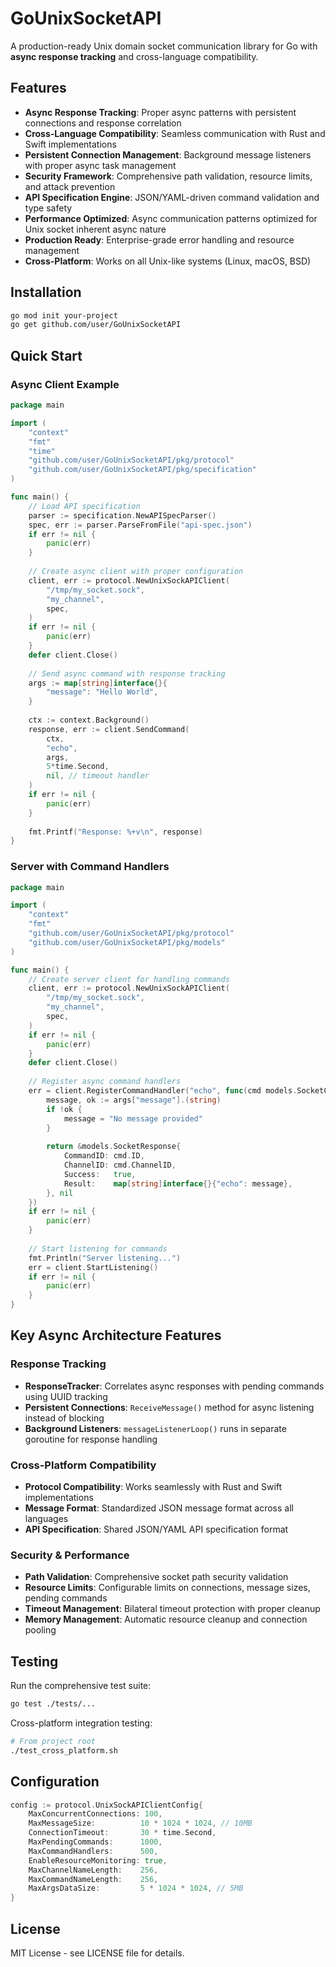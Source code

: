 # GoUnixSocketAPI

A production-ready Unix domain socket communication library for Go with **async response tracking** and cross-language compatibility.

## Features

- **Async Response Tracking**: Proper async patterns with persistent connections and response correlation
- **Cross-Language Compatibility**: Seamless communication with Rust and Swift implementations  
- **Persistent Connection Management**: Background message listeners with proper async task management
- **Security Framework**: Comprehensive path validation, resource limits, and attack prevention
- **API Specification Engine**: JSON/YAML-driven command validation and type safety
- **Performance Optimized**: Async communication patterns optimized for Unix socket inherent async nature
- **Production Ready**: Enterprise-grade error handling and resource management
- **Cross-Platform**: Works on all Unix-like systems (Linux, macOS, BSD)

## Installation

```bash
go mod init your-project
go get github.com/user/GoUnixSocketAPI
```

## Quick Start

### Async Client Example

```go
package main

import (
    "context"
    "fmt"
    "time"
    "github.com/user/GoUnixSocketAPI/pkg/protocol"
    "github.com/user/GoUnixSocketAPI/pkg/specification"
)

func main() {
    // Load API specification
    parser := specification.NewAPISpecParser()
    spec, err := parser.ParseFromFile("api-spec.json")
    if err != nil {
        panic(err)
    }
    
    // Create async client with proper configuration
    client, err := protocol.NewUnixSockAPIClient(
        "/tmp/my_socket.sock",
        "my_channel", 
        spec,
    )
    if err != nil {
        panic(err)
    }
    defer client.Close()
    
    // Send async command with response tracking
    args := map[string]interface{}{
        "message": "Hello World",
    }
    
    ctx := context.Background()
    response, err := client.SendCommand(
        ctx,
        "echo",
        args,
        5*time.Second,
        nil, // timeout handler
    )
    if err != nil {
        panic(err)
    }
    
    fmt.Printf("Response: %+v\n", response)
}
```

### Server with Command Handlers

```go
package main

import (
    "context"
    "fmt"
    "github.com/user/GoUnixSocketAPI/pkg/protocol"
    "github.com/user/GoUnixSocketAPI/pkg/models"
)

func main() {
    // Create server client for handling commands
    client, err := protocol.NewUnixSockAPIClient(
        "/tmp/my_socket.sock",
        "my_channel",
        spec,
    )
    if err != nil {
        panic(err)
    }
    defer client.Close()
    
    // Register async command handlers
    err = client.RegisterCommandHandler("echo", func(cmd models.SocketCommand, args map[string]interface{}) (*models.SocketResponse, error) {
        message, ok := args["message"].(string)
        if !ok {
            message = "No message provided"
        }
        
        return &models.SocketResponse{
            CommandID: cmd.ID,
            ChannelID: cmd.ChannelID,
            Success:   true,
            Result:    map[string]interface{}{"echo": message},
        }, nil
    })
    if err != nil {
        panic(err)
    }
    
    // Start listening for commands
    fmt.Println("Server listening...")
    err = client.StartListening()
    if err != nil {
        panic(err)
    }
}
```

## Key Async Architecture Features

### Response Tracking
- **ResponseTracker**: Correlates async responses with pending commands using UUID tracking
- **Persistent Connections**: `ReceiveMessage()` method for async listening instead of blocking
- **Background Listeners**: `messageListenerLoop()` runs in separate goroutine for response handling

### Cross-Platform Compatibility
- **Protocol Compatibility**: Works seamlessly with Rust and Swift implementations
- **Message Format**: Standardized JSON message format across all languages
- **API Specification**: Shared JSON/YAML API specification format

### Security & Performance
- **Path Validation**: Comprehensive socket path security validation
- **Resource Limits**: Configurable limits on connections, message sizes, pending commands
- **Timeout Management**: Bilateral timeout protection with proper cleanup
- **Memory Management**: Automatic resource cleanup and connection pooling

## Testing

Run the comprehensive test suite:

```bash
go test ./tests/...
```

Cross-platform integration testing:
```bash
# From project root
./test_cross_platform.sh
```

## Configuration

```go
config := protocol.UnixSockAPIClientConfig{
    MaxConcurrentConnections: 100,
    MaxMessageSize:          10 * 1024 * 1024, // 10MB
    ConnectionTimeout:       30 * time.Second,
    MaxPendingCommands:      1000,
    MaxCommandHandlers:      500,
    EnableResourceMonitoring: true,
    MaxChannelNameLength:    256,
    MaxCommandNameLength:    256,
    MaxArgsDataSize:         5 * 1024 * 1024, // 5MB
}
```

## License

MIT License - see LICENSE file for details.